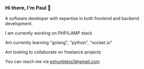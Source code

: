 ### Hi there, I'm Paul 👋

A software developer with expertise in both frontend and backend development.

I am currently working on PHP/LAMP stack

Am currently learning "golang", "python", "socket.io"

Am looking to collaborate on freelance projects

You can reach me via eshunbless1@gmail.com




<!--
**PaulBless/PaulBless** is a ✨ _special_ ✨ repository because its `README.md` (this file) appears on your GitHub profile.

Here are some ideas to get you started:

- 🔭 I’m currently working on ...
- 🌱 I’m currently learning ... MERN
- 👯 I’m looking to collaborate on ... freelance projects and contract
- 🤔 I’m looking for help with ...
- 💬 Ask me about ...
- 📫 How to reach me: ... eshunbess1@gmail.com
- 😄 Pronouns: ...
- ⚡ Fun fact: ...
-->
